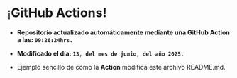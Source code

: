 # ¡GitHub Actions!
* **Repositorio actualizado automáticamente mediante una GitHub Action a las: `09:26:24hrs.`**
* **Modificado el día: `13, del mes de junio, del año 2025.`**

* Ejemplo sencillo de cómo la **Action** modifica este archivo README.md.
